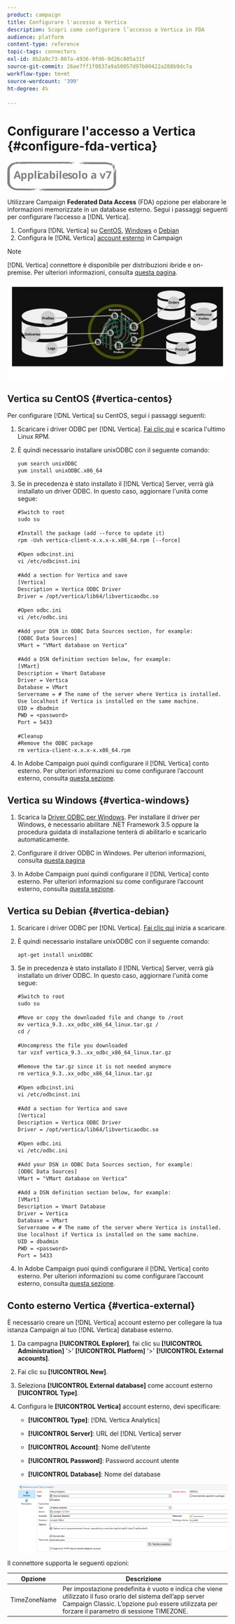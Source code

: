 ```yaml
---
product: campaign
title: Configurare l'accesso a Vertica
description: Scopri come configurare l’accesso a Vertica in FDA
audience: platform
content-type: reference
topic-tags: connectors
exl-id: 8b2a9c73-807a-4936-9fd6-9d26c805a31f
source-git-commit: 26ae7ff1f0837a9a50057d97b00422a288b9dc7a
workflow-type: tm+mt
source-wordcount: '399'
ht-degree: 4%

---
```


# Configurare l&#39;accesso a Vertica {#configure-fda-vertica}

![](../../assets/v7-only.svg)

Utilizzare Campaign **Federated Data Access** (FDA) opzione per elaborare le informazioni memorizzate in un database esterno. Segui i passaggi seguenti per configurare l’accesso a [!DNL Vertica].

1. Configura [!DNL Vertica] su [CentOS](#vertica-centos), [Windows](#vertica-windows) o [Debian](#vertica-debian)
1. Configura le [!DNL Vertica] [account esterno](#vertica-external) in Campaign

>[!NOTE]
>
>[!DNL Vertica] connettore è disponibile per distribuzioni ibride e on-premise. Per ulteriori informazioni, consulta [questa pagina](../../installation/using/capability-matrix.md).

![](assets/snowflake_3.png)

## Vertica su CentOS {#vertica-centos}

Per configurare [!DNL Vertica] su CentOS, segui i passaggi seguenti:

1. Scaricare i driver ODBC per [!DNL Vertica]. [Fai clic qui](https://www.vertica.com/download/vertica/client-drivers/) e scarica l&#39;ultimo Linux RPM.

1. È quindi necessario installare unixODBC con il seguente comando:

   ```
   yum search unixODBC
   yum install unixODBC.x86_64
   ```

1. Se in precedenza è stato installato il [!DNL Vertica] Server, verrà già installato un driver ODBC. In questo caso, aggiornare l&#39;unità come segue:

   ```
   #Switch to root
   sudo su
   
   #Install the package (add --force to update it)
   rpm -Uvh vertica-client-x.x.x-x.x86_64.rpm [--force]
   
   #Open odbcinst.ini
   vi /etc/odbcinst.ini
   
   #Add a section for Vertica and save
   [Vertica]
   Description = Vertica ODBC Driver
   Driver = /opt/vertica/lib64/libverticaodbc.so
   
   #Open odbc.ini
   vi /etc/odbc.ini
   
   #Add your DSN in ODBC Data Sources section, for example:
   [ODBC Data Sources]
   VMart = "VMart database on Vertica"
   
   #Add a DSN definition section below, for example:
   [VMart]
   Description = Vmart Database
   Driver = Vertica
   Database = VMart
   Servername = # The name of the server where Vertica is installed. Use localhost if Vertica is installed on the same machine.
   UID = dbadmin
   PWD = <password>
   Port = 5433
   
   #Cleanup
   #Remove the ODBC package
   rm vertica-client-x.x.x-x.x86_64.rpm
   ```

1. In Adobe Campaign puoi quindi configurare il [!DNL Vertica] conto esterno. Per ulteriori informazioni su come configurare l’account esterno, consulta [questa sezione](#vertica-external).

## Vertica su Windows {#vertica-windows}

1. Scarica la [Driver ODBC per Windows](https://www.vertica.com/download/vertica/client-drivers/). Per installare il driver per Windows, è necessario abilitare .NET Framework 3.5 oppure la procedura guidata di installazione tenterà di abilitarlo e scaricarlo automaticamente.

1. Configurare il driver ODBC in Windows. Per ulteriori informazioni, consulta [questa pagina](https://www.vertica.com/docs/9.2.x/HTML/Content/Authoring/ConnectingToVertica/ClientODBC/SettingUpADSN.htm)

1. In Adobe Campaign puoi quindi configurare il [!DNL Vertica] conto esterno. Per ulteriori informazioni su come configurare l’account esterno, consulta [questa sezione](#vertical-external).

## Vertica su Debian {#vertica-debian}

1. Scaricare i driver ODBC per [!DNL Vertica]. [Fai clic qui](https://sfc-repo.snowflakecomputing.com/odbc/linux/latest/index.html) inizia a scaricare.

1. È quindi necessario installare unixODBC con il seguente comando:

   ```
   apt-get install unixODBC
   ```

1. Se in precedenza è stato installato il [!DNL Vertica] Server, verrà già installato un driver ODBC. In questo caso, aggiornare l&#39;unità come segue:

   ```
   #Switch to root
   sudo su
   
   #Move or copy the downloaded file and change to /root
   mv vertica_9.3..xx_odbc_x86_64_linux.tar.gz /
   cd /
   
   #Uncompress the file you downloaded
   tar vzxf vertica_9.3..xx_odbc_x86_64_linux.tar.gz
   
   #Remove the tar.gz since it is not needed anymore
   rm vertica_9.3..xx_odbc_x86_64_linux.tar.gz
   
   #Open odbcinst.ini
   vi /etc/odbcinst.ini
   
   #Add a section for Vertica and save
   [Vertica]
   Description = Vertica ODBC Driver
   Driver = /opt/vertica/lib64/libverticaodbc.so
   
   #Open odbc.ini
   vi /etc/odbc.ini
   
   #Add your DSN in ODBC Data Sources section, for example:
   [ODBC Data Sources]
   VMart = "VMart database on Vertica"
   
   #Add a DSN definition section below, for example:
   [VMart]
   Description = Vmart Database
   Driver = Vertica
   Database = VMart
   Servername = # The name of the server where Vertica is installed. Use localhost if Vertica is installed on the same machine.
   UID = dbadmin
   PWD = <password>
   Port = 5433
   ```

1. In Adobe Campaign puoi quindi configurare il [!DNL Vertica] conto esterno. Per ulteriori informazioni su come configurare l’account esterno, consulta [questa sezione](#vertica-external).

## Conto esterno Vertica {#vertica-external}

È necessario creare un [!DNL Vertica] account esterno per collegare la tua istanza Campaign al tuo [!DNL Vertica] database esterno.

1. Da campagna **[!UICONTROL Explorer]**, fai clic su **[!UICONTROL Administration]** &#39;>&#39; **[!UICONTROL Platform]** &#39;>&#39; **[!UICONTROL External accounts]**.

1. Fai clic su **[!UICONTROL New]**.

1. Seleziona **[!UICONTROL External database]** come account esterno **[!UICONTROL Type]**.

1. Configura le **[!UICONTROL Vertica]** account esterno, devi specificare:

   * **[!UICONTROL Type]**: [!DNL Vertica Analytics]

   * **[!UICONTROL Server]**: URL del [!DNL Vertica] server

   * **[!UICONTROL Account]**: Nome dell’utente

   * **[!UICONTROL Password]**: Password account utente

   * **[!UICONTROL Database]**: Nome del database

   ![](assets/vertica.png)

Il connettore supporta le seguenti opzioni:

| Opzione | Descrizione |
|---|---|
| TimeZoneName | Per impostazione predefinita è vuoto e indica che viene utilizzato il fuso orario del sistema dell’app server Campaign Classic. L’opzione può essere utilizzata per forzare il parametro di sessione TIMEZONE. |

